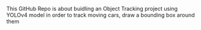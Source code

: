 This GitHub Repo is about buidling an Object Tracking project using YOLOv4 model in order to track moving cars, draw a bounding box around them
